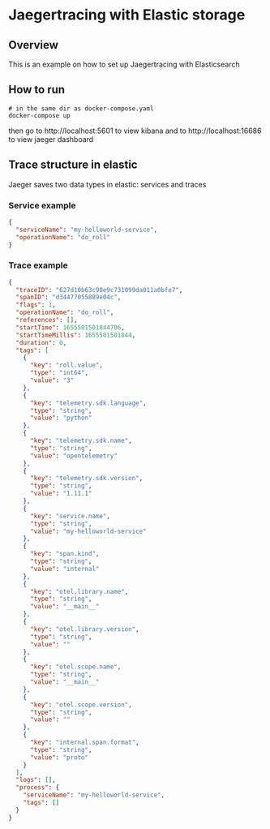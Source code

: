 # Jaegertracing with Elastic storage

## Overview

This is an example on how to set up Jaegertracing with Elasticsearch

## How to run

```shell
# in the same dir as docker-compose.yaml
docker-compose up
```
then go to http://localhost:5601 to view kibana and to http://localhost:16686 to view jaeger dashboard

## Trace structure in elastic

Jaeger saves two data types in elastic: services and traces

### Service example

```json
{
  "serviceName": "my-helloworld-service",
  "operationName": "do_roll"
}
```

### Trace example
```json
{
  "traceID": "627d10b63c90e9c731099da011a0bfe7",
  "spanID": "d34477055889e04c",
  "flags": 1,
  "operationName": "do_roll",
  "references": [],
  "startTime": 1655501501844706,
  "startTimeMillis": 1655501501844,
  "duration": 0,
  "tags": [
    {
      "key": "roll.value",
      "type": "int64",
      "value": "3"
    },
    {
      "key": "telemetry.sdk.language",
      "type": "string",
      "value": "python"
    },
    {
      "key": "telemetry.sdk.name",
      "type": "string",
      "value": "opentelemetry"
    },
    {
      "key": "telemetry.sdk.version",
      "type": "string",
      "value": "1.11.1"
    },
    {
      "key": "service.name",
      "type": "string",
      "value": "my-helloworld-service"
    },
    {
      "key": "span.kind",
      "type": "string",
      "value": "internal"
    },
    {
      "key": "otel.library.name",
      "type": "string",
      "value": "__main__"
    },
    {
      "key": "otel.library.version",
      "type": "string",
      "value": ""
    },
    {
      "key": "otel.scope.name",
      "type": "string",
      "value": "__main__"
    },
    {
      "key": "otel.scope.version",
      "type": "string",
      "value": ""
    },
    {
      "key": "internal.span.format",
      "type": "string",
      "value": "proto"
    }
  ],
  "logs": [],
  "process": {
    "serviceName": "my-helloworld-service",
    "tags": []
  }
}
```